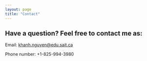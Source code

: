 ```yaml
---
layout: page
title: "Contact"
---
```


## Have a question? Feel free to contact me as:

Email: khanh.nguyen@edu.sait.ca

Phone number: +1-825-994-3980